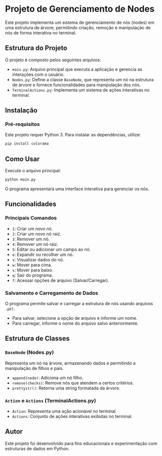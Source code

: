 # Projeto de Gerenciamento de Nodes

Este projeto implementa um sistema de gerenciamento de nós (nodes) em uma estrutura de árvore, permitindo criação, remoção e manipulação de nós de forma interativa no terminal.

## Estrutura do Projeto

O projeto é composto pelos seguintes arquivos:

- `main.py`: Arquivo principal que executa a aplicação e gerencia as interações com o usuário.
- `Nodes.py`: Define a classe `BaseNode`, que representa um nó na estrutura de árvore e fornece funcionalidades para manipulação dos nós.
- `TerminalActions.py`: Implementa um sistema de ações interativas no terminal.

## Instalação

### Pré-requisitos

Este projeto requer Python 3. Para instalar as dependências, utilize:

```sh
pip install colorama
```

## Como Usar

Execute o arquivo principal:

```sh
python main.py
```

O programa apresentará uma interface interativa para gerenciar os nós.

## Funcionalidades

### Principais Comandos

- `1`: Criar um novo nó.
- `2`: Criar um novo nó raiz.
- `3`: Remover um nó.
- `4`: Remover um nó raiz.
- `5`: Editar ou adicionar um campo ao nó.
- `e`: Expandir ou recolher um nó.
- `v`: Visualizar dados do nó.
- `w`: Mover para cima.
- `s`: Mover para baixo.
- `q`: Sair do programa.
- `f`: Acessar opções de arquivo (Salvar/Carregar).

### Salvamento e Carregamento de Dados

O programa permite salvar e carregar a estrutura de nós usando arquivos `.pkl`.

- Para salvar, selecione a opção de arquivo e informe um nome.
- Para carregar, informe o nome do arquivo salvo anteriormente.

## Estrutura de Classes

### `BaseNode` (Nodes.py)

Representa um nó na árvore, armazenando dados e permitindo a manipulação de filhos e pais.

- `append(node)`: Adiciona um nó filho.
- `remove(checks)`: Remove nós que atendem a certos critérios.
- `prettystr()`: Retorna uma string formatada da árvore.

### `Action` e `Actions` (TerminalActions.py)

- `Action`: Representa uma ação acionável no terminal.
- `Actions`: Conjunto de ações interativas exibidas no terminal.

## Autor

Este projeto foi desenvolvido para fins educacionais e experimentação com estruturas de dados em Python.


